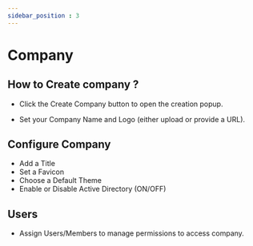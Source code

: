 ```yaml
---
sidebar_position : 3
---
```


# Company

## How to Create company ?

  - Click the Create Company button to open the creation popup.

  - Set your Company Name and Logo (either upload or provide a URL).

## Configure Company

  - Add a Title
  - Set a Favicon
  - Choose a Default Theme
  - Enable or Disable Active Directory (ON/OFF)

## Users

  - Assign Users/Members to manage permissions to access company.
